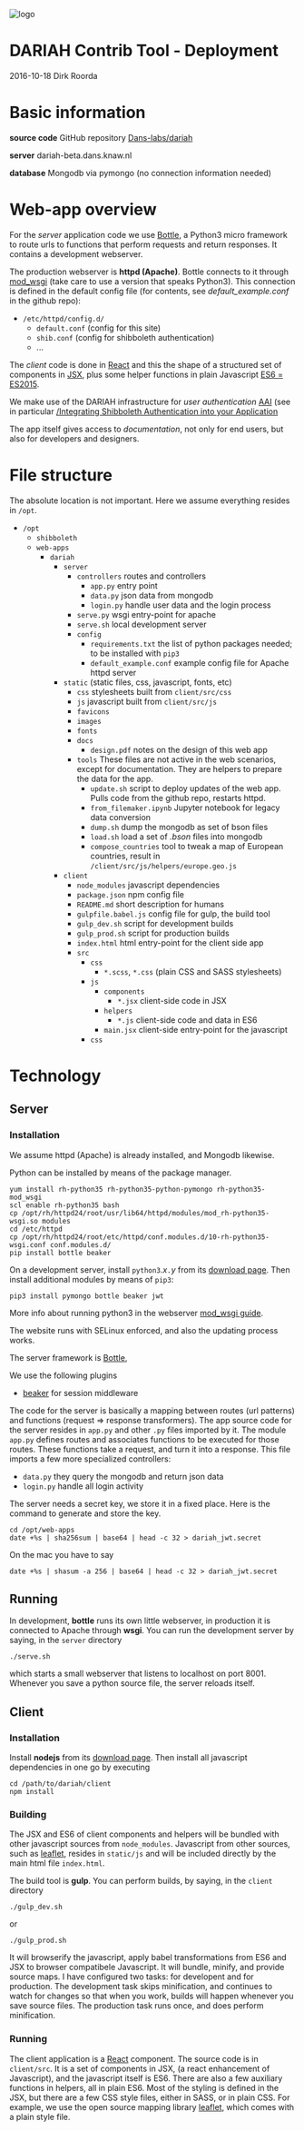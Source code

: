 ![logo](/static/images/inkind_logo.png)

# DARIAH Contrib Tool - Deployment

2016-10-18 Dirk Roorda

# Basic information

**source code** GitHub repository [Dans-labs/dariah](https://github.com/Dans-labs/dariah)

**server** dariah-beta.dans.knaw.nl

**database** Mongodb via pymongo (no connection information needed)

# Web-app overview

For the *server* application code we use
[Bottle](http://bottlepy.org/docs/dev/index.html),
a Python3 micro framework to route urls to functions that perform requests and return responses.
It contains a development webserver.

The production webserver is **httpd (Apache)**. Bottle connects to it through
[mod_wsgi](https://modwsgi.readthedocs.io/en/develop/index.html)
(take care to use a version that speaks Python3).
This connection is defined in the default config file (for contents, see *default_example.conf* in the github repo):

- `/etc/httpd/config.d/`
  - `default.conf` (config for this site)
  - `shib.conf` (config for shibboleth authentication)
  - ...

The *client* code is done in 
[React](https://facebook.github.io/react/) and this the shape of a structured set of components in
[JSX](https://facebook.github.io/react/docs/introducing-jsx.html), plus some helper
functions in plain Javascript
[ES6 = ES2015](https://babeljs.io/docs/learn-es2015/).

We make use of the DARIAH infrastructure for *user authentication* 
[AAI](https://wiki.de.dariah.eu/display/publicde/DARIAH+AAI+Documentation)
(see in particular
[/Integrating Shibboleth Authentication into your Application](https://wiki.de.dariah.eu/display/publicde/Integrating+Shibboleth+Authentication+into+your+Application)

The app itself gives access to *documentation*, not only for end users, but also for developers and designers.

# File structure

The absolute location is not important. Here we assume everything resides in `/opt`.

- `/opt`
  - `shibboleth`
  - `web-apps`
    - `dariah`
      - `server`
        - `controllers` routes and controllers
          - `app.py` entry point
          - `data.py` json data from mongodb
          - `login.py` handle user data and the login process
        - `serve.py` wsgi entry-point for apache
        - `serve.sh` local development server
        - `config`
          - `requirements.txt` the list of python packages needed; to be installed with `pip3`
          - `default_example.conf` example config file for Apache httpd server
      - `static` (static files, css, javascript, fonts, etc)
        - `css` stylesheets built from `client/src/css`
        - `js` javascript built from `client/src/js`
        - `favicons`
        - `images`
        - `fonts`
        - `docs`
          - `design.pdf` notes on the design of this web app
        - `tools` These files are not active in the web scenarios, except for documentation. 
            They are helpers to prepare the data for the app.
          - `update.sh` script to deploy updates of the web app. Pulls code from the github repo, restarts httpd.
          - `from_filemaker.ipynb` Jupyter notebook for legacy data conversion
          - `dump.sh` dump the mongodb as set of bson files
          - `load.sh` load a set of *.bson* files into mongodb
          - `compose_countries` tool to tweak a map of European countries, 
            result in `/client/src/js/helpers/europe.geo.js`
      - `client`
        - `node_modules` javascript dependencies
        - `package.json` npm config file
        - `README.md` short description for humans
        - `gulpfile.babel.js` config file for gulp, the build tool
        - `gulp_dev.sh` script for development builds
        - `gulp_prod.sh` script for production builds
        - `index.html` html entry-point for the client side app
        - `src`
          - `css`
            - `*.scss`, `*.css` (plain CSS and SASS stylesheets)				
          - `js`
            - `components`
              - `*.jsx` client-side code in JSX
            - `helpers`
              - `*.js` client-side code and data in ES6
            - `main.jsx` client-side entry-point for the javascript
          - `css`				

# Technology
## Server
### Installation

We assume httpd (Apache) is already installed, and Mongodb likewise.

Python can be installed by means of the package manager.

    yum install rh-python35 rh-python35-python-pymongo rh-python35-mod_wsgi
    scl enable rh-python35 bash
    cp /opt/rh/httpd24/root/usr/lib64/httpd/modules/mod_rh-python35-wsgi.so modules
    cd /etc/httpd
    cp /opt/rh/httpd24/root/etc/httpd/conf.modules.d/10-rh-python35-wsgi.conf conf.modules.d/
    pip install bottle beaker

On a development server, install `python3`.*x*`.`*y* from its
[download page](https://www.python.org/downloads/).
Then install additional modules by means of `pip3`:

    pip3 install pymongo bottle beaker jwt

More info about running python3 in the webserver
[mod_wsgi guide](https://modwsgi.readthedocs.io/en/develop/user-guides/quick-installation-guide.html).

The website runs with SELinux enforced, and also the updating process works.

The server framework is
[Bottle](http://bottlepy.org/docs/dev/index.html),

We use the following plugins

- [beaker](http://beaker.readthedocs.io/en/latest/)
  for session middleware

The code for the server is basically a mapping between routes (url patterns) and functions (request => response transformers).
The app source code for the server resides in `app.py` and other `.py` files imported by it.
The module `app.py` defines routes and associates functions to be executed for those routes.
These functions take a request, and turn it into a response.
This file imports a few more specialized controllers:

- `data.py` they query the mongodb and return json data
- `login.py` handle all login activity

The server needs a secret key, we store it in a fixed place.
Here is the command to generate and store the key.

    cd /opt/web-apps
    date +%s | sha256sum | base64 | head -c 32 > dariah_jwt.secret

On the mac you have to say

    date +%s | shasum -a 256 | base64 | head -c 32 > dariah_jwt.secret


## Running

In development, **bottle** runs its own little webserver, in production it is connected to Apache through **wsgi**.
You can run the development server by saying, in the `server` directory

    ./serve.sh

which starts a small webserver that listens to localhost on port 8001.
Whenever you save a python source file, the server reloads itself.

## Client
### Installation

Install **nodejs** from its
[download page](https://nodejs.org/en/download/).
Then install all javascript dependencies in one go by executing

    cd /path/to/dariah/client
    npm install

### Building
The JSX and ES6 of client components and helpers will be bundled with other javascript sources from `node_modules`. 
Javascript from other sources, such as
[leaflet](http://leafletjs.com),
resides in `static/js` and will be included directly by the main html file `index.html`.

The build tool is **gulp**.
You can perform builds, by saying, in the `client` directory

    ./gulp_dev.sh

or

    ./gulp_prod.sh

It will browserify the javascript, apply babel transformations from ES6 and JSX to browser compatibele Javascript.
It will bundle, minify, and provide source maps.
I have configured two tasks: for developent and for production.
The development task skips minification, and continues to watch for changes
so that when you work, builds will happen whenever you save source files.
The production task runs once, and does perform minification.

### Running
The client application is a
[React](https://facebook.github.io/react/)
component. The source code is in `client/src`.
It is a set of components in JSX, (a react enhancement of Javascript), and the javascript itself is ES6.
There are also a few auxiliary functions in helpers, all in plain ES6.
Most of the styling is defined in the JSX, but there are a few CSS style files, either in SASS, or in plain CSS.
For example, we use the open source mapping library
[leaflet](http://leafletjs.com),
which comes with a plain style file.
